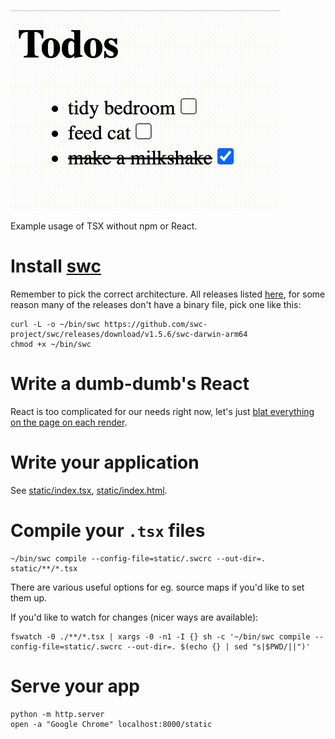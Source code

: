 ![screen-recording](todo.gif)

Example usage of TSX without npm or React.

# Install [swc](https://github.com/swc-project/swc)

Remember to pick the correct architecture. All releases listed [here](https://github.com/swc-project/swc/releases), for some reason many of the releases don't have a binary file, pick one like this:

```shell
curl -L -o ~/bin/swc https://github.com/swc-project/swc/releases/download/v1.5.6/swc-darwin-arm64
chmod +x ~/bin/swc
```

# Write a dumb-dumb's React

React is too complicated for our needs right now, let's just [blat everything on the page on each render](static/not-react.tsx).

# Write your application

See [static/index.tsx](static/index.tsx), [static/index.html](static/index.html).

# Compile your `.tsx` files

```shell
~/bin/swc compile --config-file=static/.swcrc --out-dir=. static/**/*.tsx
```

There are various useful options for eg. source maps if you'd like to set them up.

If you'd like to watch for changes (nicer ways are available):

```shell
fswatch -0 ./**/*.tsx | xargs -0 -n1 -I {} sh -c '~/bin/swc compile --config-file=static/.swcrc --out-dir=. $(echo {} | sed "s|$PWD/||")'
```

# Serve your app

```shell
python -m http.server
open -a "Google Chrome" localhost:8000/static
```
